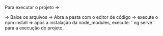 Para executar o projeto =>

=> Baixe os arquivos
=> Abra a pasta com o editor de código
=> execute o npm install
=> após a instalação da node_modules, execute: ' ng serve ' para a execução do projeto.
